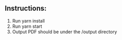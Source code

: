 Instructions:
-------------
1. Run yarn install
2. Run yarn start
3. Output PDF should be under the /output directory
